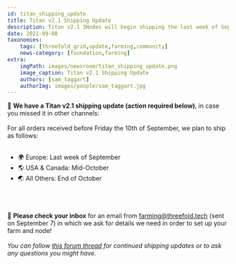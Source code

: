 ```yaml
---
id: titan_shipping_update
title: Titan v2.1 Shipping Update
description: Titan v2.1 3Nodes will begin shipping the last week of September!
date: 2021-09-08
taxonomies:
    tags: [threefold_grid,update,farming,community]
    news-category: [foundation,farming]
extra:
    imgPath: images/newsroom/titan_shipping_update.png
    image_caption: Titan v2.1 Shipping Update
    authors: [sam_taggart]
    authorImg: images/people/sam_taggart.jpg
---
```


🚨 **We have a Titan v2.1 shipping update (action required below)**, in case you missed it in other channels:
<br/>
<br/>
For all orders received before Friday the 10th of September, we plan to ship as follows:
<br/>
<br/>
- 🌍 Europe: Last week of September
- 🌎 USA & Canada: Mid-October
- 🌏 All Others: End of October
<br/>
<br/>

📧 **Please check your inbox** for an email from farming@threefold.tech (sent on September 7) in which we ask for details we need in order to set up your farm and node!
<br/>
<br/>
*You can follow [this forum thread](https://forum.threefold.io/t/titan-v2-1-shipping-info/1223) for continued shipping updates or to ask any questions you might have.*